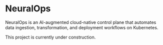 # NeuralOps

NeuralOps is an AI-augmented cloud-native control plane that automates data ingestion, transformation, and deployment workflows on Kubernetes.

This project is currently under construction.